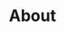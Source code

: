 ---
title: "About"
description: "Information for travel administrators"
layout: "content"
draft: false
---